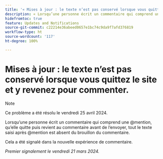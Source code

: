 ```yaml
---
title: '« Mises à jour : le texte n’est pas conservé lorsque vous quittez le site et y revenez pour commenter. »'
description: « Lorsqu’une personne écrit un commentaire qui comprend une @mention, qu’elle quitte puis revient au commentaire avant de l’envoyer, tout le texte saisi après @mention est absent du brouillon du commentaire. »
hidefromtoc: true
feature: Updates and Notifications
source-git-commit: c22214e36abeed0657e1bc74c9da9f7afd376819
workflow-type: ht
source-wordcount: '117'
ht-degree: 100%

---
```



# Mises à jour : le texte n’est pas conservé lorsque vous quittez le site et y revenez pour commenter.

>[!NOTE]
>
>Ce problème a été résolu le vendredi 25 avril 2024.

Lorsqu’une personne écrit un commentaire qui comprend une @mention, qu’elle quitte puis revient au commentaire avant de l’envoyer, tout le texte saisi après @mention est absent du brouillon du commentaire.

Cela a été signalé dans la nouvelle expérience de commentaire.

_Premier signalement le vendredi 21 mars 2024._


